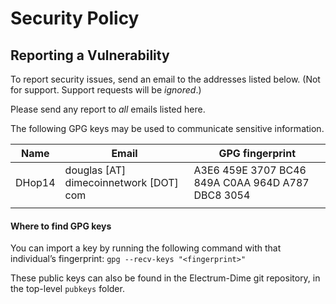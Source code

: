# Security Policy

## Reporting a Vulnerability

To report security issues, send an email to the addresses listed below.
(Not for support. Support requests will be *ignored*.)

Please send any report to *all* emails listed here.

The following GPG keys may be used to communicate sensitive information.


| Name        | Email                                  | GPG fingerprint                                   |
|-------------|----------------------------------------|---------------------------------------------------|
| DHop14      | douglas [AT] dimecoinnetwork [DOT] com | A3E6 459E 3707 BC46 849A C0AA 964D A787 DBC8 3054 |
|             |                                        |                                                   |


#### Where to find GPG keys

You can import a key by running the following command with that
individual’s fingerprint: `gpg --recv-keys "<fingerprint>"`

These public keys can also be found in the Electrum-Dime git repository,
in the top-level `pubkeys` folder.

